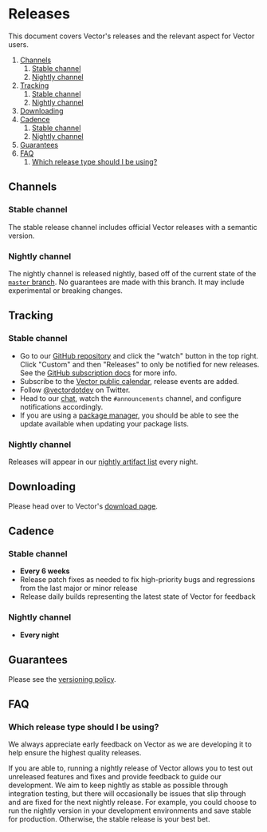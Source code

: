 # Releases

This document covers Vector's releases and the relevant aspect for Vector users.

<!-- MarkdownTOC autolink="true" style="ordered" indent="   " -->

1. [Channels](#channels)
   1. [Stable channel](#stable-channel)
   1. [Nightly channel](#nightly-channel)
1. [Tracking](#tracking)
   1. [Stable channel](#stable-channel-1)
   1. [Nightly channel](#nightly-channel-1)
1. [Downloading](#downloading)
1. [Cadence](#cadence)
   1. [Stable channel](#stable-channel-2)
   1. [Nightly channel](#nightly-channel-2)
1. [Guarantees](#guarantees)
1. [FAQ](#faq)
   1. [Which release type should I be using?](#which-release-type-should-i-be-using)

<!-- /MarkdownTOC -->

## Channels

### Stable channel

The stable release channel includes official Vector releases with a semantic
version.

### Nightly channel

The nightly channel is released nightly, based off of the current state of the
[`master` branch]. No guarantees are made with this branch. It may include
experimental or breaking changes.

## Tracking

### Stable channel

* Go to our [GitHub repository] and click the "watch" button in the top right.
  Click "Custom" and then "Releases" to only be notified for new releases.
  See the [GitHub subscription docs] for more info.
* Subscribe to the [Vector public calendar], release events are added.
* Follow [@vectordotdev] on Twitter.
* Head to our [chat], watch the `#announcements` channel, and configure
  notifications accordingly.
* If you are using a [package manager], you should be able to see the update
  available when updating your package lists.

### Nightly channel

Releases will appear in our [nightly artifact list] every night.

## Downloading

Please head over to Vector's [download page].

## Cadence

### Stable channel

* **Every 6 weeks**
* Release patch fixes as needed to fix high-priority bugs and regressions from the last major or minor release
* Release daily builds representing the latest state of Vector for feedback

### Nightly channel

* **Every night**

## Guarantees

Please see the [versioning policy].

## FAQ

### Which release type should I be using?

We always appreciate early feedback on Vector as we are developing it to help
ensure the highest quality releases.

If you are able to, running a nightly release of Vector allows you to
test out unreleased features and fixes and provide feedback to guide our
development. We aim to keep nightly as stable as possible through integration
testing, but there will occasionally be issues that slip through and are fixed
for the next nightly release. For example, you could choose to run the nightly
version in your development environments and save stable for production.
Otherwise, the stable release is your best bet.

[Vector public calendar]: https://calendar.vector.dev
[chat]: https://chat.vector.dev
[package manager]: https://vector.dev/docs/setup/installation/package-managers/
[download page]: https://vector.dev/download/
[nightly artifact list]: https://packages.timber.io/vector/nightly/
[@vectordotdev]: https://twitter.com/vectordotdev
[GitHub repository]: https://github.com/vectordotdev/vector
[GitHub subscription docs]: https://docs.github.com/en/github/managing-subscriptions-and-notifications-on-github/managing-subscriptions-for-activity-on-github/viewing-your-subscriptions
[`master` branch]: https://github.com/vectordotdev/vector/tree/master
[versioning policy]: https://github.com/vectordotdev/vector/blob/master/VERSIONING.md
